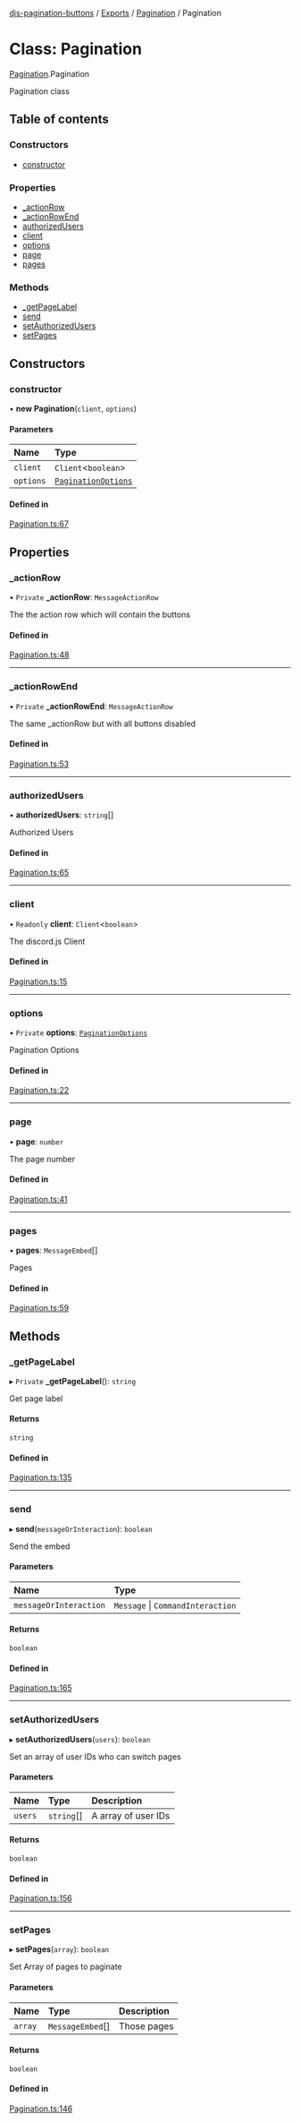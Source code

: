 [djs-pagination-buttons](../README.md) / [Exports](../modules.md) / [Pagination](../modules/Pagination.md) / Pagination

# Class: Pagination

[Pagination](../modules/Pagination.md).Pagination

Pagination class

## Table of contents

### Constructors

- [constructor](Pagination.Pagination-1.md#constructor)

### Properties

- [\_actionRow](Pagination.Pagination-1.md#_actionrow)
- [\_actionRowEnd](Pagination.Pagination-1.md#_actionrowend)
- [authorizedUsers](Pagination.Pagination-1.md#authorizedusers)
- [client](Pagination.Pagination-1.md#client)
- [options](Pagination.Pagination-1.md#options)
- [page](Pagination.Pagination-1.md#page)
- [pages](Pagination.Pagination-1.md#pages)

### Methods

- [\_getPageLabel](Pagination.Pagination-1.md#_getpagelabel)
- [send](Pagination.Pagination-1.md#send)
- [setAuthorizedUsers](Pagination.Pagination-1.md#setauthorizedusers)
- [setPages](Pagination.Pagination-1.md#setpages)

## Constructors

### constructor

• **new Pagination**(`client`, `options`)

#### Parameters

| Name | Type |
| :------ | :------ |
| `client` | `Client`<`boolean`\> |
| `options` | [`PaginationOptions`](../interfaces/types.PaginationOptions.md) |

#### Defined in

[Pagination.ts:67](https://github.com/Welcome-Bot/discord-pagination/blob/135a66e/src/Pagination.ts#L67)

## Properties

### \_actionRow

• `Private` **\_actionRow**: `MessageActionRow`

The the action row which will contain the buttons

#### Defined in

[Pagination.ts:48](https://github.com/Welcome-Bot/discord-pagination/blob/135a66e/src/Pagination.ts#L48)

___

### \_actionRowEnd

• `Private` **\_actionRowEnd**: `MessageActionRow`

The same _actionRow but with all buttons disabled

#### Defined in

[Pagination.ts:53](https://github.com/Welcome-Bot/discord-pagination/blob/135a66e/src/Pagination.ts#L53)

___

### authorizedUsers

• **authorizedUsers**: `string`[]

Authorized Users

#### Defined in

[Pagination.ts:65](https://github.com/Welcome-Bot/discord-pagination/blob/135a66e/src/Pagination.ts#L65)

___

### client

• `Readonly` **client**: `Client`<`boolean`\>

The discord.js Client

#### Defined in

[Pagination.ts:15](https://github.com/Welcome-Bot/discord-pagination/blob/135a66e/src/Pagination.ts#L15)

___

### options

• `Private` **options**: [`PaginationOptions`](../interfaces/types.PaginationOptions.md)

Pagination Options

#### Defined in

[Pagination.ts:22](https://github.com/Welcome-Bot/discord-pagination/blob/135a66e/src/Pagination.ts#L22)

___

### page

• **page**: `number`

The page number

#### Defined in

[Pagination.ts:41](https://github.com/Welcome-Bot/discord-pagination/blob/135a66e/src/Pagination.ts#L41)

___

### pages

• **pages**: `MessageEmbed`[]

Pages

#### Defined in

[Pagination.ts:59](https://github.com/Welcome-Bot/discord-pagination/blob/135a66e/src/Pagination.ts#L59)

## Methods

### \_getPageLabel

▸ `Private` **_getPageLabel**(): `string`

Get page label

#### Returns

`string`

#### Defined in

[Pagination.ts:135](https://github.com/Welcome-Bot/discord-pagination/blob/135a66e/src/Pagination.ts#L135)

___

### send

▸ **send**(`messageOrInteraction`): `boolean`

Send the embed

#### Parameters

| Name | Type |
| :------ | :------ |
| `messageOrInteraction` | `Message` \| `CommandInteraction` |

#### Returns

`boolean`

#### Defined in

[Pagination.ts:165](https://github.com/Welcome-Bot/discord-pagination/blob/135a66e/src/Pagination.ts#L165)

___

### setAuthorizedUsers

▸ **setAuthorizedUsers**(`users`): `boolean`

Set an array of user IDs who can switch pages

#### Parameters

| Name | Type | Description |
| :------ | :------ | :------ |
| `users` | `string`[] | A array of user IDs |

#### Returns

`boolean`

#### Defined in

[Pagination.ts:156](https://github.com/Welcome-Bot/discord-pagination/blob/135a66e/src/Pagination.ts#L156)

___

### setPages

▸ **setPages**(`array`): `boolean`

Set Array of pages to paginate

#### Parameters

| Name | Type | Description |
| :------ | :------ | :------ |
| `array` | `MessageEmbed`[] | Those pages |

#### Returns

`boolean`

#### Defined in

[Pagination.ts:146](https://github.com/Welcome-Bot/discord-pagination/blob/135a66e/src/Pagination.ts#L146)
